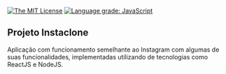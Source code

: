 [![The MIT License](https://img.shields.io/badge/license-MIT-orange.svg?style=flat-square)](http://opensource.org/licenses/MIT)  [![Language grade: JavaScript](https://img.shields.io/lgtm/grade/javascript/g/jvictorfarias/instaclone-challenge.svg?logo=lgtm&logoWidth=18)](https://lgtm.com/projects/g/jvictorfarias/instaclone-challenge/context:javascript)



## Projeto Instaclone

Aplicação com funcionamento semelhante ao Instagram com algumas de suas funcionalidades, implementadas utilizando de tecnologias como ReactJS e NodeJS. 
